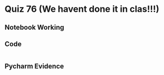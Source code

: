 # Quiz 76 (We havent done it in clas!!!)

## Notebook Working

## Code
```.py

```

## Pycharm Evidence

